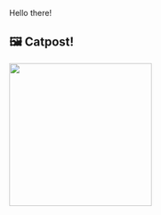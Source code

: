 Hello there!



## 🖼️ Catpost!

<sub>
    <img src="https://cdn2.thecatapi.com/images/dim.jpg" height="256">
</sub>

